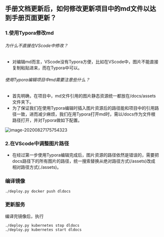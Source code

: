 ## 手册文档更新后，如何修改更新项目中的md文件以达到手册页面更新？
### 1.使用Typora修改md
###### 为什么不直接在VScode中修改？
- 对编辑md而言，VScode没有Typora方便，比如在VScode中，图片不能直接复制粘贴进来，而在Typora中可以。
###### 使用Typora编辑项目中md需要注意些什么？
- 首先明确，在项目中，md文件引用的图片静态资源统一都放在/docs/assets文件夹下。
- 为了保证我们在使用Typora编辑时插入图片资源后的路径能和项目中的引用路径一致，进而减少麻烦，我们在用Typora打开md时，需以/docs作为文件根路径打开，并对Typora做如下配置。

![image-20200827175754323](https://github.com/apulis/DLDocs/raw/master/docs/assets/image-20200827175754323.png)

### 2.在VScode中调整图片路径
- 在经过第一步使用Typora编辑完成后，图片资源的路径依然是错误的，需要把docs路径下的所有图片的路径，统一搜索替换从绝对路径方式(/assets)改成相对路径方式(./assets)。

### 编译镜像

```shell script
./deploy.py docker push dldocs
```

### 更新服务
编译完镜像后，执行
```shell script
./deploy.py kubernetes stop dldocs
./deploy.py kubernetes start dldocs
```